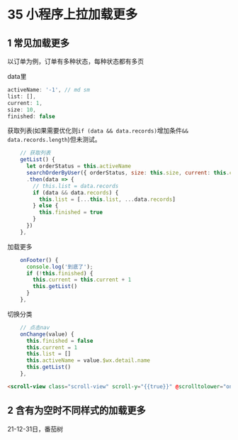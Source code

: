 # 35 小程序上拉加载更多

## 1 常见加载更多

以订单为例，订单有多种状态，每种状态都有多页

data里

```js
activeName: '-1', // md sm
list: [],
current: 1,
size: 10,
finished: false
```

获取列表(如果需要优化则`if (data && data.records)`增加条件`&& data.records.length`)但未测试。

```js
    // 获取列表
    getList() {
      let orderStatus = this.activeName
      searchOrderByUser({ orderStatus, size: this.size, current: this.current })
      .then(data => {
        // this.list = data.records
        if (data && data.records) {
          this.list = [...this.list, ...data.records]
        } else {
          this.finished = true
        }
      })
    },
```

加载更多

```js
    onFooter() {
      console.log('到底了');
      if (!this.finished) {
        this.current = this.current + 1
        this.getList()
      }
    },
```

切换分类

```js
    // 点击nav
    onChange(value) {
      this.finished = false
      this.current = 1
      this.list = []
      this.activeName = value.$wx.detail.name
      this.getList()
    },
```



```html
<scroll-view class="scroll-view" scroll-y="{{true}}" @scrolltolower="onFooter">
```

## 2 含有为空时不同样式的加载更多

21-12-31日，番茄树
